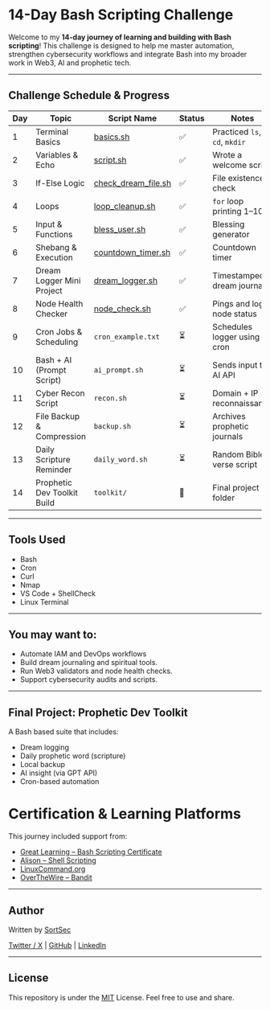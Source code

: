 # 14-Day Bash Scripting Challenge

Welcome to my **14-day journey of learning and building with Bash scripting**! This challenge is designed to help me master automation, strengthen cybersecurity workflows and integrate Bash into my broader work in Web3, AI and prophetic tech.

---

##  Challenge Schedule & Progress

| Day | Topic                        | Script Name            | Status | Notes                             |
|-----|------------------------------|------------------------|--------|-----------------------------------|
| 1   | Terminal Basics              | [basics.sh](bash-scripting-challenge-week1/day1-terminal-basics/day1_basics.sh)       | ✅     | Practiced `ls`, `cd`, `mkdir`     |
| 2   | Variables & Echo             | [script.sh](bash-scripting-challenge-week1/day2-variables-echo/day2_script.sh)       | ✅     | Wrote a welcome script            |
| 3   | If-Else Logic                | [check_dream_file.sh](bash-scripting-challenge-week1/day3-conditions/check_dream_file.sh)  | ✅     | File existence check              |
| 4   | Loops                        | [loop_cleanup.sh](bash-scripting-challenge-week1/day4-loops/loop_cleanup.sh)      | ✅     | `for` loop printing 1–10          |
| 5   | Input & Functions            | [bless_user.sh](bash-scripting-challenge-week1/day5-user-input-functions/bless_user.sh)        | ✅     | Blessing generator                |
| 6   | Shebang & Execution          | [countdown_timer.sh](bash-scripting-challenge-week1/day6-script-tools/countdown_timer.sh)   | ✅     | Countdown timer                   |
| 7   | Dream Logger Mini Project    | [dream_logger.sh](bash-scripting-challenge-week1/day7-mini-project-dream-logger/dream_logger.sh)     | ✅     | Timestamped dream journal         |
| 8   | Node Health Checker          | [node_check.sh](bash-scripting-challenge-part2/day8-node-health-checker/node_check.sh)        | ✅     | Pings and logs node status        |
| 9   | Cron Jobs & Scheduling       | `cron_example.txt`     | ⏳     | Schedules logger using cron       |
| 10  | Bash + AI (Prompt Script)    | `ai_prompt.sh`         | ⏳     | Sends input to AI API             |
| 11  | Cyber Recon Script           | `recon.sh`             | ⏳     | Domain + IP reconnaissance        |
| 12  | File Backup & Compression    | `backup.sh`            | ⏳     | Archives prophetic journals       |
| 13  | Daily Scripture Reminder     | `daily_word.sh`        | ⏳     | Random Bible verse script         |
| 14  | Prophetic Dev Toolkit Build  | `toolkit/`             | 🔲     | Final project folder              |

---

## Tools Used

- Bash
- Cron
- Curl
- Nmap
- VS Code + ShellCheck
- Linux Terminal

---

##  You may want to:

- Automate IAM and DevOps workflows
- Build dream journaling and spiritual tools.
- Run Web3 validators and node health checks.
- Support cybersecurity audits and scripts.

---

## Final Project: Prophetic Dev Toolkit

A Bash based suite that includes:
- Dream logging
- Daily prophetic word (scripture)
- Local backup
- AI insight (via GPT API)
- Cron-based automation


# Certification & Learning Platforms

This journey included support from:
- [Great Learning – Bash Scripting Certificate](https://www.mygreatlearning.com/academy/learn-for-free/courses/bash-scripting)
- [Alison – Shell Scripting](https://alison.com/course/introduction-to-shell-scripting)
- [LinuxCommand.org](http://linuxcommand.org/)
- [OverTheWire – Bandit](https://overthewire.org/wargames/bandit/)

---

##  Author

Written by [SortSec](https://github.com/sortlight)
 
 
[Twitter / X](https://x.com/sortsec) | [GitHub](https://github.com/sortlight) | [LinkedIn](https://www.linkedin.com/in/ganiyusortput/)

---



## License

This repository is under the [MIT](LICENSE) License. Feel free to use and share.

